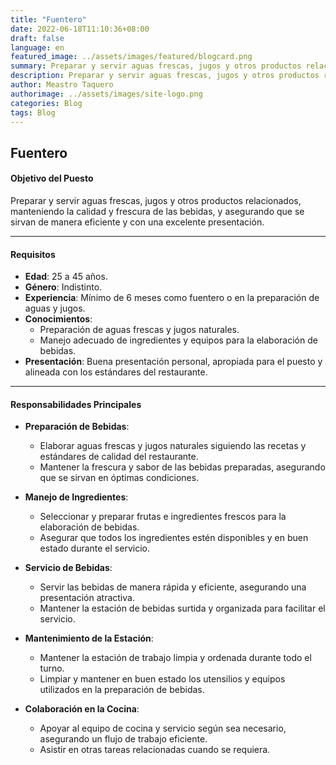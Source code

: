 ```yaml
---
title: "Fuentero"
date: 2022-06-18T11:10:36+08:00
draft: false
language: en
featured_image: ../assets/images/featured/blogcard.png
summary: Preparar y servir aguas frescas, jugos y otros productos relacionados, manteniendo la calidad y frescura de las bebidas, y asegurando que se sirvan de manera eficiente y con una excelente presentación.
description: Preparar y servir aguas frescas, jugos y otros productos relacionados, manteniendo la calidad y frescura de las bebidas, y asegurando que se sirvan de manera eficiente y con una excelente presentación.
author: Meastro Taquero
authorimage: ../assets/images/site-logo.png
categories: Blog
tags: Blog
---
```

## Fuentero

#### **Objetivo del Puesto**
Preparar y servir aguas frescas, jugos y otros productos relacionados, manteniendo la calidad y frescura de las bebidas, y asegurando que se sirvan de manera eficiente y con una excelente presentación.

---

#### **Requisitos**

- **Edad**: 25 a 45 años.
- **Género**: Indistinto.
- **Experiencia**: Mínimo de 6 meses como fuentero o en la preparación de aguas y jugos.
- **Conocimientos**:
  - Preparación de aguas frescas y jugos naturales.
  - Manejo adecuado de ingredientes y equipos para la elaboración de bebidas.
- **Presentación**: Buena presentación personal, apropiada para el puesto y alineada con los estándares del restaurante.

---

#### **Responsabilidades Principales**

- **Preparación de Bebidas**:
  - Elaborar aguas frescas y jugos naturales siguiendo las recetas y estándares de calidad del restaurante.
  - Mantener la frescura y sabor de las bebidas preparadas, asegurando que se sirvan en óptimas condiciones.

- **Manejo de Ingredientes**:
  - Seleccionar y preparar frutas e ingredientes frescos para la elaboración de bebidas.
  - Asegurar que todos los ingredientes estén disponibles y en buen estado durante el servicio.

- **Servicio de Bebidas**:
  - Servir las bebidas de manera rápida y eficiente, asegurando una presentación atractiva.
  - Mantener la estación de bebidas surtida y organizada para facilitar el servicio.

- **Mantenimiento de la Estación**:
  - Mantener la estación de trabajo limpia y ordenada durante todo el turno.
  - Limpiar y mantener en buen estado los utensilios y equipos utilizados en la preparación de bebidas.

- **Colaboración en la Cocina**:
  - Apoyar al equipo de cocina y servicio según sea necesario, asegurando un flujo de trabajo eficiente.
  - Asistir en otras tareas relacionadas cuando se requiera.
